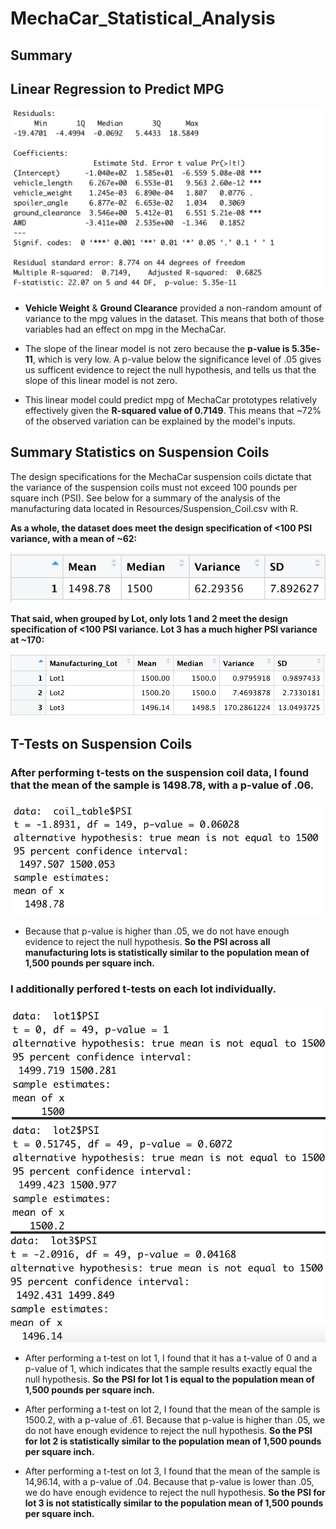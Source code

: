 # MechaCar_Statistical_Analysis
## Summary


## Linear Regression to Predict MPG

![image1](https://github.com/JFoArlas/MechaCar_Statistical_Analysis/blob/main/Resources/MechaCar_summary.png)

- **Vehicle Weight** & **Ground Clearance** provided a non-random amount of variance to the mpg values in the dataset. This means that both of those variables had an effect on mpg in the MechaCar.

- The slope of the linear model is not zero because the **p-value is 5.35e-11**, which is very low. A p-value below the significance level of .05 gives us sufficent evidence to reject the null hypothesis, and tells us that the slope of this linear model is not zero.

- This linear model could predict mpg of MechaCar prototypes relatively effectively given the **R-squared value of 0.7149**. This means that ~72% of the observed variation can be explained by the model's inputs.

## Summary Statistics on Suspension Coils
The design specifications for the MechaCar suspension coils dictate that the variance of the suspension coils must not exceed 100 pounds per square inch (PSI). See below for a summary of the analysis of the manufacturing data located in Resources/Suspension_Coil.csv with R.

**As a whole, the dataset does meet the design specification of <100 PSI variance, with a mean of ~62:**

![image2](https://github.com/JFoArlas/MechaCar_Statistical_Analysis/blob/main/Resources/total_summary.png)

**That said, when grouped by Lot, only lots 1 and 2 meet the design specification of <100 PSI variance. Lot 3 has a much higher PSI variance at ~170:**

![image3](https://github.com/JFoArlas/MechaCar_Statistical_Analysis/blob/main/Resources/lot_summary.png)

## T-Tests on Suspension Coils
### After performing t-tests on the suspension coil data, I found that the mean of the sample is 1498.78, with a p-value of .06. 

![image4](https://github.com/JFoArlas/MechaCar_Statistical_Analysis/blob/main/Resources/t.test_coil_table.png)

- Because that p-value is higher than .05, we do not have enough evidence to reject the null hypothesis. **So the PSI across all manufacturing lots is statistically similar to the population mean of 1,500 pounds per square inch.**

### I additionally perfored t-tests on each lot individually.

![image5](https://github.com/JFoArlas/MechaCar_Statistical_Analysis/blob/main/Resources/t.test_lots1-3.png)

- After performing a t-test on lot 1, I found that it has a t-value of 0 and a p-value of 1, which indicates that the sample results exactly equal the null hypothesis. **So the PSI for lot 1 is equal to the population mean of 1,500 pounds per square inch.**

- After performing a t-test on lot 2, I found that the mean of the sample is 1500.2, with a p-value of .61. Because that p-value is higher than .05, we do not have enough evidence to reject the null hypothesis. **So the PSI for lot 2 is statistically similar to the population mean of 1,500 pounds per square inch.**

- After performing a t-test on lot 3, I found that the mean of the sample is 14,96.14, with a p-value of .04. Because that p-value is lower than .05, we do have enough evidence to reject the null hypothesis. **So the PSI for lot 3 is not statistically similar to the population mean of 1,500 pounds per square inch.**